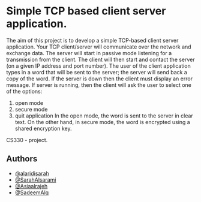 # Simple TCP based client server application.

The aim of this project is to develop a simple TCP-based client server application. Your TCP client/server will
communicate over the network and exchange data. The server will start in passive mode listening for a
transmission from the client. The client will then start and contact the server (on a given IP address and port
number). The user of the client application types in a word that will be sent to the server; the server will send
back a copy of the word.
If the server is down then the client must display an error message.
If server is running, then the client will ask the user to select one of the options:
1) open mode
2) secure mode
3) quit application
In the open mode, the word is sent to the server in clear text. On the other hand, in secure mode, the word is
encrypted using a shared encryption key.


CS330 - project.

## Authors

- [@alaridisarah](https://www.github.com/alaridisarah)
- [@SarahAlsarami](https://www.github.com/SarahAlsarami)
- [@Asiaalrajeh](https://www.github.com/Asiaalrajeh)
- [@SadeemAlq](https://www.github.com/SadeemAlq)





